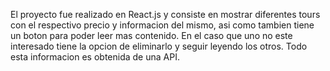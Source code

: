 El proyecto fue realizado en React.js y consiste en mostrar diferentes tours con el respectivo precio y informacion del mismo, asi como tambien tiene un boton para poder leer mas contenido. En el caso que uno no este interesado tiene la opcion de eliminarlo y seguir leyendo los otros. Todo esta informacion es obtenida de una API.
